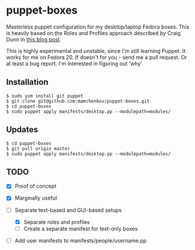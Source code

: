 puppet-boxes
============

Masterless puppet configuration for my desktop/laptop Fedora boxes.  This
is heavily based on the Roles and Profiles approach described by Craig
Dunn in [this blog post](http://www.craigdunn.org/2012/05/239/).

This is highly experimental and unstable, since I'm still learning Puppet.
It works for me on Fedora 20.  If doesn't for you - send me a pull request.
Or at least a bug report.  I'm interested in figuring out 'why'.

Installation
------------

```
$ sudo yum install git puppet
$ git clone git@github.com:mamchenkov/puppet-boxes.git
$ cd puppet-boxes
$ sudo puppet apply manifests/desktop.pp --modulepath=modules/
```

Updates
-------

```
$ cd puppet-boxes
$ git pull origin master
$ sudo puppet apply manifests/desktop.pp --modulepath=modules/
```

TODO
----
- [x] Proof of concept
- [x] Marginally useful 
- [ ] Separate text-based and GUI-based setups
  - [x] Separate roles and profiles
  - [ ] Create a separate manifest for text-only boxes
- [ ] Add user manifests to manifests/people/username.pp

